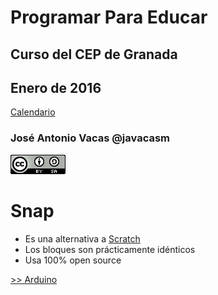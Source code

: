 # Programar Para Educar

## Curso del CEP de Granada

## Enero de 2016

[Calendario](./Indice.md)

### José Antonio Vacas @javacasm

![CCbySA](imagenes/CCbySQ_88x31.png)


# Snap

* Es una alternativa a [Scratch](./Scratch.md)
* Los bloques son prácticamente idénticos
* Usa 100% open source




[>> Arduino](./Arduino.md)
